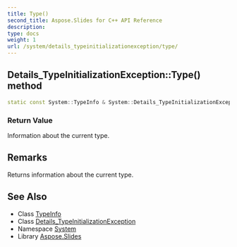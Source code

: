 ```yaml
---
title: Type()
second_title: Aspose.Slides for C++ API Reference
description: 
type: docs
weight: 1
url: /system/details_typeinitializationexception/type/
---
```

## Details_TypeInitializationException::Type() method




```cpp
static const System::TypeInfo & System::Details_TypeInitializationException::Type()
```


### Return Value

Information about the current type.
## Remarks


Returns information about the current type. 
## See Also

* Class [TypeInfo](../../typeinfo/)
* Class [Details_TypeInitializationException](../)
* Namespace [System](../../)
* Library [Aspose.Slides](../../../)